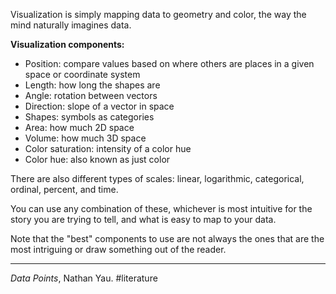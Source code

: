 Visualization is simply mapping data to geometry and color, the way the mind naturally imagines data.

**Visualization components:**
- Position: compare values based on where others are places in a given space or coordinate system
- Length: how long the shapes are
- Angle: rotation between vectors
- Direction: slope of a vector in space
- Shapes: symbols as categories
- Area: how much 2D space
- Volume: how much 3D space
- Color saturation: intensity of a color hue
- Color hue: also known as just color

There are also different types of scales: linear, logarithmic, categorical, ordinal, percent, and time.

You can use any combination of these, whichever is most intuitive for the story you are trying to tell, and what is easy to map to your data.

Note that the "best" components to use are not always the ones that are the most intriguing or draw something out of the reader.

--- 

*Data Points*, Nathan Yau. #literature